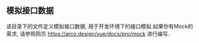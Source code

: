 ## 模拟接口数据

该目录下的文件定义模拟接口数据, 用于开发环境下的接口模拟.如果你有Mock的需求, 请参照网页 https://arco.design/vue/docs/pro/mock 进行编写.

